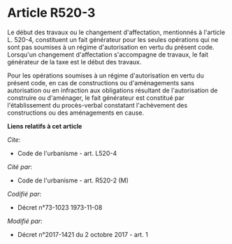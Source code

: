 # Article R520-3

Le début des travaux ou le changement d'affectation, mentionnés à l'article L. 520-4, constituent un fait générateur pour les
seules opérations qui ne sont pas soumises à un régime d'autorisation en vertu du présent code. Lorsqu'un changement
d'affectation s'accompagne de travaux, le fait générateur de la taxe est le début des travaux. 

Pour les opérations soumises à un régime d'autorisation en vertu du présent code, en cas de constructions ou d'aménagements
sans autorisation ou en infraction aux obligations résultant de l'autorisation de construire ou d'aménager, le fait
générateur est constitué par l'établissement du procès-verbal constatant l'achèvement des constructions ou des aménagements
en cause.

**Liens relatifs à cet article**

_Cite_:

  - Code de l'urbanisme - art. L520-4

_Cité par_:

  - Code de l'urbanisme - art. R520-2 (M)

_Codifié par_:

  - Décret n°73-1023 1973-11-08

_Modifié par_:

  - Décret n°2017-1421 du 2 octobre 2017 - art. 1
